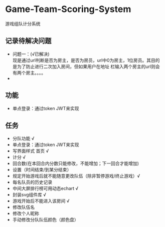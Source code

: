 # Game-Team-Scoring-System
游戏组队计分系统

## 记录待解决问题
- 问题一：(√已解决)   
现是通过url判断是否为房主，是否为房员，url中0为房主，1位房员。其目的是为了防止进行二次加入房间，但如果用户在地址
栏输入两个房主的url则会有两个房主。。。。
- 

## 功能
- 单点登录：通过token JWT来实现

## 任务
- 分队功能 √
- 单点登录：通过token JWT来实现
- 写界面样式 首页 √
- 计分 √
- 回合数(在本回合内分数只能修改，不能增加；下一回合才能增加)
- 设置（时间结束/到某分结束）
- 规定开始游戏后就不能随意更改队伍（除非暂停游戏/终止游戏）√
- 每名队员的历史记录
- 中间大屏排行榜可用动态echart √
- 封装svg组件库 √
- 游戏开始后不能进入该房间 √
- 修改队伍名
- 修改个人昵称
- 手动修改分队队伍颜色（颜色盘）